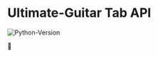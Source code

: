 # Ultimate-Guitar Tab API 

![Python-Version](https://img.shields.io/badge/Python-3.7.4-blue.svg)


:guitar:
